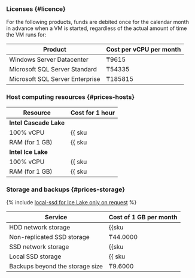 ### Licenses {#licence}

For the following products, funds are debited once for the calendar month in advance when a VM is started, regardless of the actual amount of time the VM runs for:

| Product | Cost per vCPU per month |
| ----- | ----- |
| Windows Server Datacenter | ₸9615 |
| Microsoft SQL Server Standard | ₸54335 |
| Microsoft SQL Server Enterprise | ₸185815 |

### Host computing resources {#prices-hosts}

| Resource       | Cost for 1 hour                                    |
| ----- | ----- |
| **Intel Cascade Lake**                                              |
| 100% vCPU      | {{ sku|KZT|mdb.cluster.mssql.v2.cpu.c100|string }} |
| RAM (for 1 GB) | {{ sku|KZT|mdb.cluster.mssql.v2.ram|string }}      |
| **Intel Ice Lake**                                                  |
| 100% vCPU      | {{ sku|KZT|mdb.cluster.mssql.v3.cpu.c100|string }} |
| RAM (for 1 GB) | {{ sku|KZT|mdb.cluster.mssql.v3.ram|string }}      |

### Storage and backups {#prices-storage}

{% include [local-ssd for Ice Lake only on request](../../_includes/ice-lake-local-ssd-note.md) %}

| Service                     | Cost of 1 GB per month                                   |
| ----- | ----- |
| HDD network storage         | {{sku|KZT|mdb.cluster.network-hdd.mssql|month|string }}  |
| Non-replicated SSD storage  | ₸44.0000                                                 |
| SSD network storage         | {{sku|KZT|mdb.cluster.network-nvme.mssql|month|string }} |
| Local SSD storage           | {{ sku|KZT|mdb.cluster.local-nvme.mssql|month|string }}  |
| Backups beyond the storage size | ₸9.6000                                              |

